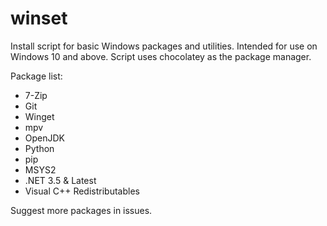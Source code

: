 # winset

Install script for basic Windows packages and utilities. Intended for use on Windows 10 and above. Script uses chocolatey as the package manager.

Package list:
- 7-Zip
- Git
- Winget
- mpv
- OpenJDK
- Python
- pip
- MSYS2
- .NET 3.5 & Latest
- Visual C++ Redistributables

Suggest more packages in issues.
